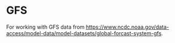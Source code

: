# GFS

For working with GFS data from https://www.ncdc.noaa.gov/data-access/model-data/model-datasets/global-forcast-system-gfs.
